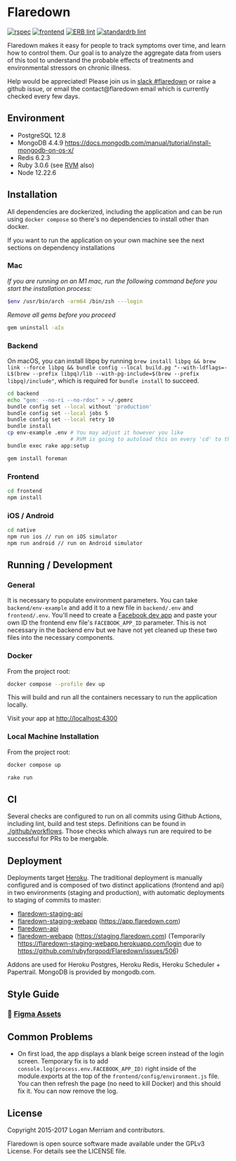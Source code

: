 # Flaredown
[![rspec](https://github.com/rubyforgood/Flaredown/actions/workflows/rspec.yml/badge.svg)](https://github.com/rubyforgood/Flaredown/actions/workflows/rspec.yml)
[![frontend](https://github.com/rubyforgood/Flaredown/actions/workflows/frontend.yml/badge.svg)](https://github.com/rubyforgood/Flaredown/actions/workflows/frontend.yml)
[![ERB lint](https://github.com/rubyforgood/Flaredown/actions/workflows/erb_lint.yml/badge.svg)](https://github.com/rubyforgood/Flaredown/actions/workflows/erb_lint.yml)
[![standardrb lint](https://github.com/rubyforgood/Flaredown/actions/workflows/ruby_lint.yml/badge.svg)](https://github.com/rubyforgood/Flaredown/actions/workflows/ruby_lint.yml)

Flaredown makes it easy for people to track symptoms over time, and learn how to control them. Our goal is to analyze the aggregate data from users of this tool to understand the probable effects of treatments and environmental stressors on chronic illness.

Help would be appreciated! Please join us in [slack #flaredown](https://rubyforgood.herokuapp.com/) or raise a github issue, or email the contact@flaredown email which is currently checked every few days.

## Environment

* PostgreSQL 12.8
* MongoDB 4.4.9 https://docs.mongodb.com/manual/tutorial/install-mongodb-on-os-x/
* Redis 6.2.3
* Ruby 3.0.6 (see [RVM](https://rvm.io/) also)
* Node 12.22.6

## Installation

All dependencies are dockerized, including the application and can be run using `docker compose` so there's no dependencies to install other than docker.

If you want to run the application on your own machine see the next sections on dependency installations

### Mac

_If you are running on an M1 mac, run the following command before you start the installation process:_
```bash
$env /usr/bin/arch -arm64 /bin/zsh ---login
```

_Remove all gems before you proceed_
```bash
gem uninstall -aIx
```

### Backend

On macOS, you can install libpq by running `brew install libpq && brew link --force libpq && bundle config --local build.pg "--with-ldflags=-L$(brew --prefix libpq)/lib --with-pg-include=$(brew --prefix libpq)/include"`, which is required for `bundle install` to succeed.

```bash
cd backend
echo "gem: --no-ri --no-rdoc" > ~/.gemrc
bundle config set --local without 'production'
bundle config set --local jobs 5
bundle config set --local retry 10
bundle install
cp env-example .env # You may adjust it however you like
                    # RVM is going to autoload this on every 'cd' to the directory
bundle exec rake app:setup

gem install foreman
```

### Frontend

```bash
cd frontend
npm install
```

### iOS / Android

```bash
cd native
npm run ios // run on iOS simulator
npm run android // run on Android simulator
```

## Running / Development

### General
It is necessary to populate environment parameters. You can take `backend/env-example` and add it to a new file in `backend/.env` and `frontend/.env`. You'll need to create a [Facebook dev app](https://developers.facebook.com/docs/development/create-an-app) and paste your own ID the frontend env file's `FACEBOOK_APP_ID` parameter. This is not necessary in the backend env but we have not yet cleaned up these two files into the necessary components.

### Docker

From the project root:

```bash
docker compose --profile dev up
```

This will build and run all the containers necessary to run the application locally.

Visit your app at [http://localhost:4300](http://localhost:4300)

### Local Machine Installation

From the project root:

```bash
docker compose up
```

```bash
rake run
```

## CI

Several checks are configured to run on all commits using Github Actions, including lint, build and test steps. Definitions can be found in [./github/workflows](./github/workflows). Those checks which always run are required to be successful for PRs to be mergable.

## Deployment

Deployments target [Heroku](https://heroku.com). The traditional deployment is manually configured and is composed of two distinct applications (frontend and api) in two environments (staging and production), with automatic deployments to staging of commits to master:

* [flaredown-staging-api](https://dashboard.heroku.com/apps/flaredown-staging-api)
* [flaredown-staging-webapp](https://dashboard.heroku.com/apps/flaredown-staging-webapp) (https://app.flaredown.com)
* [flaredown-api](https://dashboard.heroku.com/apps/flaredown-api)
* [flaredown-webapp](https://dashboard.heroku.com/apps/flaredown-webapp) (https://staging.flaredown.com) (Temporarily https://flaredown-staging-webapp.herokuapp.com/login due to https://github.com/rubyforgood/Flaredown/issues/506)

Addons are used for Heroku Postgres, Heroku Redis, Heroku Scheduler + Papertrail. MongoDB is provided by mongodb.com.

## Style Guide

### 🎨 [Figma Assets](https://www.figma.com/proto/MBVn73pD6JbBkxd65KSZHr/Flaredown-Guide?page-id=0%3A1&node-id=1%3A3&viewport=241%2C48%2C0.45&scaling=contain&starting-point-node-id=1%3A3)

## Common Problems
* On first load, the app displays a blank beige screen instead of the login screen. Temporary fix is to add  `console.log(process.env.FACEBOOK_APP_ID)` right inside of the module.exports at the top of the `frontend/config/environment.js` file. You can then refresh the page (no need to kill Docker) and this should fix it. You can now remove the log.

## License
Copyright 2015-2017 Logan Merriam and contributors.

Flaredown is open source software made available under the GPLv3 License. For details see the LICENSE file.
